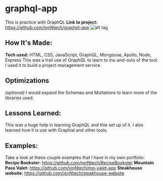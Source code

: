 # graphql-app
This is practice with GraphQL
**Link to project:** https://github.com/jonNtech/graphql-app
![alt tag](https://upload.wikimedia.org/wikipedia/commons/thumb/1/17/GraphQL_Logo.svg/1200px-GraphQL_Logo.svg.png)
## How It's Made:
**Tech used:** HTML, CSS, JavaScript, GraphQL, Mongoose, Apollo, Node, Express
This was a trail use of GraphQL to learn to ins-and-outs of the tool. I used it to build a project management service. 
## Optimizations
*(optional)*
I would expand the Schemas and Muttations to learn more of the libraries used. 
## Lessons Learned:
This was a huge help in learning GraphQL and thie set up of it. I also learned how it is use with Graphial and other tools.

## Examples:
Take a look at these couple examples that I have in my own portfolio:
**Recipe Bookster:** https://github.com/jonNtech/RecipeBookster
**Mountain Pass Valet:** https://github.com/jonNtech/mp-valet-app
**Steakhouse website:** https://github.com/jonNtech/steakhouse-website
